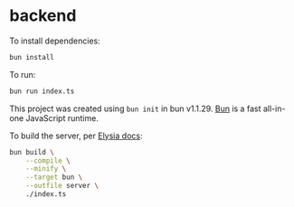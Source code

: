 # backend

To install dependencies:

```bash
bun install
```

To run:

```bash
bun run index.ts
```

This project was created using `bun init` in bun v1.1.29. [Bun](https://bun.sh) is a fast all-in-one JavaScript runtime.

To build the server, per [Elysia docs](https://elysiajs.com/patterns/deployment):

```bash
bun build \
	--compile \
	--minify \
	--target bun \
	--outfile server \
	./index.ts
```
